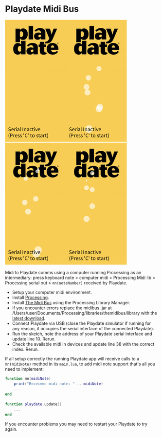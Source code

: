 # Playdate Midi Bus

![screenshot](screen-0055.png)![screenshot](screen-0402.png)![screenshot](screen-0898.png)![screenshot](screen-1304.png)

Midi to Playdate comms using a computer running Processing as an intermediary: press keyboard note  > computer midi > Processing Midi lib > Processing serial out > `mn(noteNumber)` received by Playdate.

* Setup your computer midi environment.
* Install [Processing](processing.org/).
* Install [The Midi Bus](https://github.com/micycle1/themidibus/) using the Processing Library Manager.
* If you encounter errors replace the midibus .jar at /Users/user/Documents/Processing/libraries/themidibus/library with the [latest download](https://github.com/micycle1/themidibus/releases/tag/p4).
* Connect Playdate via USB (close the Playdate simulator if running for any reason, it occupies the serial interface of the connected Playdate). 
* Run the sketch, note the address of your Playdate serial interface and update line 10. Rerun.
* Check the available midi in devices and update line 38 with the correct index. Rerun.

If all setup correctly the running Playdate app will receive calls to a `mn(midiNote)` method in its `main.lua`, to add midi note support that's all you need to implement:

```lua
function mn(midiNote)
	print("Received midi note: " .. midiNote)
	...
end

function playdate.update()	
	...
end
```

If you encounter problems you may need to restart your Playdate to try again.